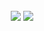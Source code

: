 
<a href="https://linktr.ee/sirvictahh" target="_blank">
  <object href="https://linktr.ee/sirvictahh" type="image/svg+xml">
    <img alt="João Víctor Maia's GitHub Profile README" src="https://raw.githubusercontent.com/sirvictahh/sirvictahh/main/maia.svg">
  </object>
</a>

<div align="center">
    <img class="img"  style="width: 52%" src="https://github-readme-stats.vercel.app/api?username=sirvictahh&show_icons=true&theme=vision-friendly-dark" />
    <img class="img"  style="width: 40%" src="https://github-readme-stats.vercel.app/api/top-langs/?username=sirvictahh&theme=vision-friendly-dark&layout=compact" />
</div>
